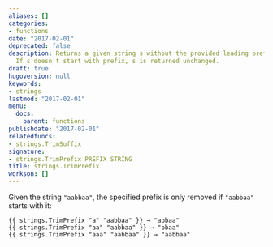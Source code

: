 ```yaml
---
aliases: []
categories:
- functions
date: "2017-02-01"
deprecated: false
description: Returns a given string s without the provided leading prefix string.
  If s doesn't start with prefix, s is returned unchanged.
draft: true
hugoversion: null
keywords:
- strings
lastmod: "2017-02-01"
menu:
  docs:
    parent: functions
publishdate: "2017-02-01"
relatedfuncs:
- strings.TrimSuffix
signature:
- strings.TrimPrefix PREFIX STRING
title: strings.TrimPrefix
workson: []
---
```


Given the string `"aabbaa"`, the specified prefix is only removed if `"aabbaa"` starts with it:

    {{ strings.TrimPrefix "a" "aabbaa" }} → "abbaa"
    {{ strings.TrimPrefix "aa" "aabbaa" }} → "bbaa"
    {{ strings.TrimPrefix "aaa" "aabbaa" }} → "aabbaa"
